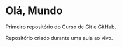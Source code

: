 # Olá, Mundo
 Primeiro repositório do Curso de Git e GitHub.

 Repositório criado durante uma aula ao vivo.
